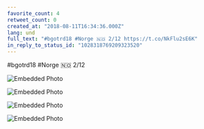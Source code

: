 ```yaml
---
favorite_count: 4
retweet_count: 0
created_at: "2018-08-11T16:34:36.000Z"
lang: und
full_text: "#bgotrd18 #Norge 🇳🇴 2/12 https://t.co/NkFlu2sE6K"
in_reply_to_status_id: "1028318769209323520"
---
```


#bgotrd18 #Norge 🇳🇴 2/12

<div class="gallery gallery-4">

![Embedded Photo](https://twitter-media-coderbyheart.s3.eu-north-1.amazonaws.com/1028318776264208386-DkVMQEKW4AArEPG.jpg)

![Embedded Photo](https://twitter-media-coderbyheart.s3.eu-north-1.amazonaws.com/1028318776264208386-DkVMUZWWsAUaoIb.jpg)

![Embedded Photo](https://twitter-media-coderbyheart.s3.eu-north-1.amazonaws.com/1028318776264208386-DkVMZtrW4AA2-Js.jpg)

![Embedded Photo](https://twitter-media-coderbyheart.s3.eu-north-1.amazonaws.com/1028318776264208386-DkVMfyTX0AAjTh5.jpg)

</div>
